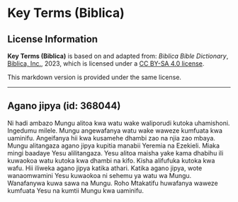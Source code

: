 # Key Terms (Biblica)

## License Information

**Key Terms (Biblica)** is based on and adapted from: _Biblica Bible Dictionary_, [Biblica, Inc.](https://www.biblica.com/), 2023, which is licensed under a [CC BY-SA 4.0 license](https://creativecommons.org/licenses/by-sa/4.0/legalcode.en).

This markdown version is provided under the same license.



--------------------------------

## Agano jipya (id: 368044)

Ni hadi ambazo Mungu alitoa kwa watu wake waliporudi kutoka uhamishoni. Ingedumu milele. Mungu angewafanya watu wake waweze kumfuata kwa uaminifu. Angeifanya hii kwa kusamehe dhambi zao na njia zao mbaya. Mungu alitangaza agano jipya kupitia manabii Yeremia na Ezekieli. Miaka mingi baadaye Yesu alilitangaza. Yesu alitoa maisha yake kama dhabihu ili kuwaokoa watu kutoka kwa dhambi na kifo. Kisha alifufuka kutoka kwa wafu. Hii iliweka agano jipya katika athari. Katika agano jipya, wote wanaomwamini Yesu kuwaokoa ni sehemu ya watu wa Mungu. Wanafanywa kuwa sawa na Mungu. Roho Mtakatifu huwafanya waweze kumfuata Yesu na kumtii Mungu kwa uaminifu.


